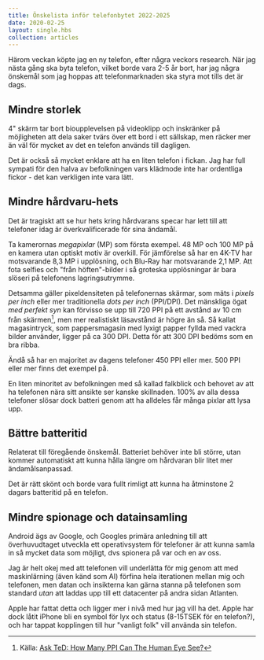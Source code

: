 ```yaml
---
title: Önskelista inför telefonbytet 2022-2025
date: 2020-02-25
layout: single.hbs
collection: articles
---
```


Härom veckan köpte jag en ny telefon, efter några veckors research. När jag nästa gång ska byta telefon, vilket borde vara 2-5 år bort, har jag några önskemål som jag hoppas att telefonmarknaden ska styra mot tills det är dags.

## Mindre storlek

4" skärm tar bort bioupplevelsen på videoklipp och inskränker på möjligheten att dela saker tvärs över ett bord i ett sällskap, men räcker mer än väl för mycket av det en telefon används till dagligen.

Det är också så mycket enklare att ha en liten telefon i fickan. Jag har full sympati för den halva av befolkningen vars klädmode inte har ordentliga fickor - det kan verkligen inte vara lätt.

## Mindre hårdvaru-hets

Det är tragiskt att se hur hets kring hårdvarans specar har lett till att telefoner idag är överkvalificerade för sina ändamål.

Ta kamerornas _megapixlar_ (MP) som första exempel. 48 MP och 100 MP på en kamera utan optiskt motiv är overkill. För jämförelse så har en 4K-TV har motsvarande 8,3 MP i upplösning, och Blu-Ray har motsvarande 2,1 MP. Att fota selfies och "från höften"-bilder i så groteska upplösningar är bara slöseri på telefonens lagringsutrymme.

Detsamma gäller pixeldensiteten på telefonernas skärmar, som mäts i _pixels per inch_ eller mer traditionella _dots per inch_ (PPI/DPI). Det mänskliga ögat _med perfekt syn_ kan förvisso se upp till 720 PPI på ett avstånd av 10 cm från skärmen[^1], men mer realistiskt läsavstånd är högre än så. Så kallat magasintryck, som pappersmagasin med lyxigt papper fyllda med vackra bilder använder, ligger på ca 300 DPI. Detta för att 300 DPI bedöms som en bra ribba.

Ändå så har en majoritet av dagens telefoner 450 PPI eller mer. 500 PPI eller mer finns det exempel på.

En liten minoritet av befolkningen med så kallad falkblick och behovet av att ha telefonen nära sitt ansikte ser kanske skillnaden. 100% av alla dessa telefoner slösar dock batteri genom att ha alldeles får många pixlar att lysa upp.

## Bättre batteritid

Relaterat till föregående önskemål. Batteriet behöver inte bli större, utan kommer automatiskt att kunna hålla längre om hårdvaran blir litet mer ändamålsanpassad.

Det är rätt skönt och borde vara fullt rimligt att kunna ha åtminstone 2 dagars batteritid på en telefon.

## Mindre spionage och datainsamling

Android ägs av Google, och Googles primära anledning till att överhuvudtaget utveckla ett operativsystem för telefoner är att kunna samla in så mycket data som möjligt, dvs spionera på var och en av oss.

Jag är helt okej med att telefonen vill underlätta för mig genom att med maskinlärning (även känd som AI) förfina hela iterationen mellan mig och telefonen, men datan och insikterna kan gärna stanna på telefonen som standard _utan_ att laddas upp till ett datacenter på andra sidan Atlanten.

Apple har fattat detta och ligger mer i nivå med hur jag vill ha det. Apple har dock låtit iPhone bli en symbol för lyx och status (8-15TSEK för en telefon?), och har tappat kopplingen till hur "vanligt folk" vill använda sin telefon.

[^1]: Källa: [Ask TeD: How Many PPI Can The Human Eye See?](http://techdissected.com/ask-ted/ask-ted-how-many-ppi-can-the-human-eye-see/)
